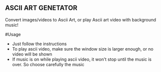 ## ASCII ART GENETATOR
Convert images/videos to Ascii Art, or play Ascii art video with background music!

#Usage
* Just follow the instructions
* To play ascii video, make sure the window size is larger enough, or no video will be shown
* If music is on while playing ascii video, it won't stop until the music is over. So choose carefully the music
